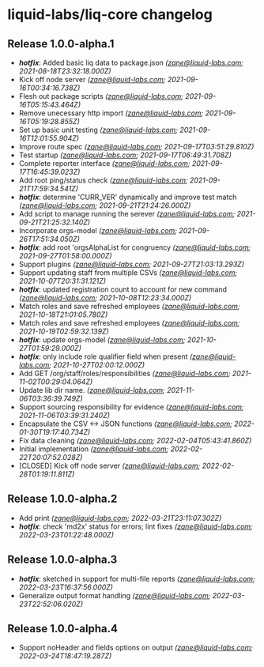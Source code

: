 # liquid-labs/liq-core changelog


## Release 1.0.0-alpha.1
* _**hotfix**_: Added basic liq data to package.json _(zane@liquid-labs.com; 2021-08-18T23:32:18.000Z)_
* Kick off node server _(zane@liquid-labs.com; 2021-09-16T00:34:16.738Z)_
* Flesh out package scripts _(zane@liquid-labs.com; 2021-09-16T05:15:43.464Z)_
* Remove unecessary http import _(zane@liquid-labs.com; 2021-09-16T05:19:28.855Z)_
* Set up basic unit testing _(zane@liquid-labs.com; 2021-09-16T12:01:55.904Z)_
* Improve route spec _(zane@liquid-labs.com; 2021-09-17T03:51:29.810Z)_
* Test startup _(zane@liquid-labs.com; 2021-09-17T06:49:31.708Z)_
* Complete reporter interface _(zane@liquid-labs.com; 2021-09-17T16:45:39.023Z)_
* Add root ping/status check _(zane@liquid-labs.com; 2021-09-21T17:59:34.541Z)_
* _**hotfix**_: determine 'CURR_VER' dynamically and improve test match _(zane@liquid-labs.com; 2021-09-21T21:24:26.000Z)_
* Add script to manage running the serever _(zane@liquid-labs.com; 2021-09-21T21:25:32.140Z)_
* Incorporate orgs-model _(zane@liquid-labs.com; 2021-09-26T17:51:34.050Z)_
* _**hotfix**_: add root 'orgsAlphaList for congruency _(zane@liquid-labs.com; 2021-09-27T01:58:00.000Z)_
* Support plugins _(zane@liquid-labs.com; 2021-09-27T21:03:13.293Z)_
* Support updating staff from multiple CSVs _(zane@liquid-labs.com; 2021-10-07T20:31:31.121Z)_
* _**hotfix**_: updated registration count to account for new command _(zane@liquid-labs.com; 2021-10-08T12:23:34.000Z)_
* Match roles and save refreshed employees _(zane@liquid-labs.com; 2021-10-18T21:01:05.780Z)_
* Match roles and save refreshed employees _(zane@liquid-labs.com; 2021-10-19T02:59:32.139Z)_
* _**hotfix**_: update orgs-model _(zane@liquid-labs.com; 2021-10-27T01:59:29.000Z)_
* _**hotfix**_: only include role qualifier field when present _(zane@liquid-labs.com; 2021-10-27T02:00:12.000Z)_
* Add GET /org/staff/roles/responsibilities _(zane@liquid-labs.com; 2021-11-02T00:29:04.064Z)_
* Update lib dir name. _(zane@liquid-labs.com; 2021-11-06T03:36:39.749Z)_
* Support sourcing responsibility for evidence _(zane@liquid-labs.com; 2021-11-06T03:39:31.240Z)_
* Encapsulate the CSV <-> JSON functions _(zane@liquid-labs.com; 2022-01-30T19:17:40.734Z)_
* Fix data cleaning _(zane@liquid-labs.com; 2022-02-04T05:43:41.860Z)_
* Initial implementation _(zane@liquid-labs.com; 2022-02-22T20:07:52.028Z)_
* [CLOSED] Kick off node server _(zane@liquid-labs.com; 2022-02-28T01:19:11.811Z)_

## Release 1.0.0-alpha.2
* Add print _(zane@liquid-labs.com; 2022-03-21T23:11:07.302Z)_
* _**hotfix**_: check 'md2x' status for errors; lint fixes _(zane@liquid-labs.com; 2022-03-23T01:22:48.000Z)_

## Release 1.0.0-alpha.3
* _**hotfix**_: sketched in support for multi-file reports _(zane@liquid-labs.com; 2022-03-23T16:37:56.000Z)_
* Generalize output format handling _(zane@liquid-labs.com; 2022-03-23T22:52:06.020Z)_

## Release 1.0.0-alpha.4
* Support noHeader and fields options on output _(zane@liquid-labs.com; 2022-03-24T18:47:19.287Z)_
